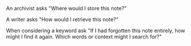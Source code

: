 An archivist asks "Where would I store this note?" 

A writer asks "How would I retrieve this note?" 

When considering a keyword ask "If I had forgotten this note entirely, how might I find it again. Which words or context might I search for?"